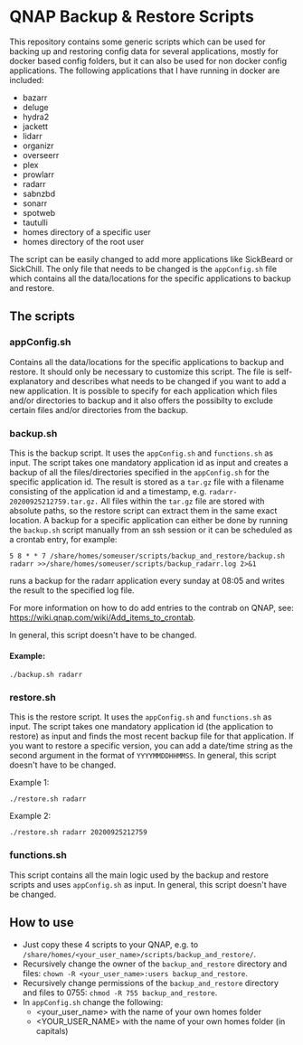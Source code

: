 # QNAP Backup & Restore Scripts

This repository contains some generic scripts which can be used for backing up and restoring config data for several applications, mostly for docker based config folders, but it can also be used for non docker config applications.
The following applications that I have running in docker are included:

* bazarr
* deluge
* hydra2
* jackett
* lidarr
* organizr
* overseerr
* plex
* prowlarr
* radarr
* sabnzbd
* sonarr
* spotweb
* tautulli
* homes directory of a specific user
* homes directory of the root user

The script can be easily changed to add more applications like SickBeard or SickChill. The only file that needs to be changed is the `appConfig.sh` file which contains all the data/locations for the specific applications to backup and restore.

## The scripts

### appConfig.sh
Contains all the data/locations for the specific applications to backup and restore. It should only be necessary to customize this script. The file is self-explanatory and describes what needs to be changed if you want to add a new application. It is possible to specify for each application which files and/or directories to backup and it also offers the possibilty to exclude certain files and/or directories from the backup.

### backup.sh
This is the backup script. It uses the `appConfig.sh` and `functions.sh` as input.
The script takes one mandatory application id as input and creates a backup of all the files/directories specified in the `appConfig.sh` for the specific application id. The result is stored as a `tar.gz` file with a filename consisting of the application id and a timestamp, e.g. `radarr-20200925212759.tar.gz.` All files within the `tar.gz` file are stored with absolute paths, so the restore script can extract them in the same exact location.
A backup for a specific application can either be done by running the `backup.sh` script manually from an ssh session or it can be scheduled as a crontab entry, for example:

`5 8 * * 7 /share/homes/someuser/scripts/backup_and_restore/backup.sh radarr >>/share/homes/someuser/scripts/backup_radarr.log 2>&1`

runs a backup for the radarr application every sunday at 08:05 and writes the result to the specified log file.

For more information on how to do add entries to the contrab on QNAP, see: https://wiki.qnap.com/wiki/Add_items_to_crontab.

In general, this script doesn't have to be changed.

#### Example:
```
./backup.sh radarr
```

### restore.sh
This is the restore script. It uses the `appConfig.sh` and `functions.sh` as input.
The script takes one mandatory application id (the application to restore) as input and finds the most recent backup file for that application. If you want to restore a specific version, you can add a date/time string as the second argument in the format of `YYYYMMDDHHMMSS`. In general, this script doesn't have to be changed.

Example 1:
```
./restore.sh radarr
```
Example 2:
```
./restore.sh radarr 20200925212759
```

### functions.sh
This script contains all the main logic used by the backup and restore scripts and uses `appConfig.sh` as input. In general, this script doesn't have be changed.

## How to use
* Just copy these 4 scripts to your QNAP, e.g. to `/share/homes/<your_user_name>/scripts/backup_and_restore/`.
* Recursively change the owner of the `backup_and_restore` directory and files: `chown -R <your_user_name>:users backup_and_restore`.
* Recursively change permissions of the `backup_and_restore` directory and files to 0755: `chmod -R 755 backup_and_restore`.
* In `appConfig.sh` change the following:
  * <your_user_name> with the name of your own homes folder
  * <YOUR_USER_NAME> with the name of your own homes folder (in capitals)
